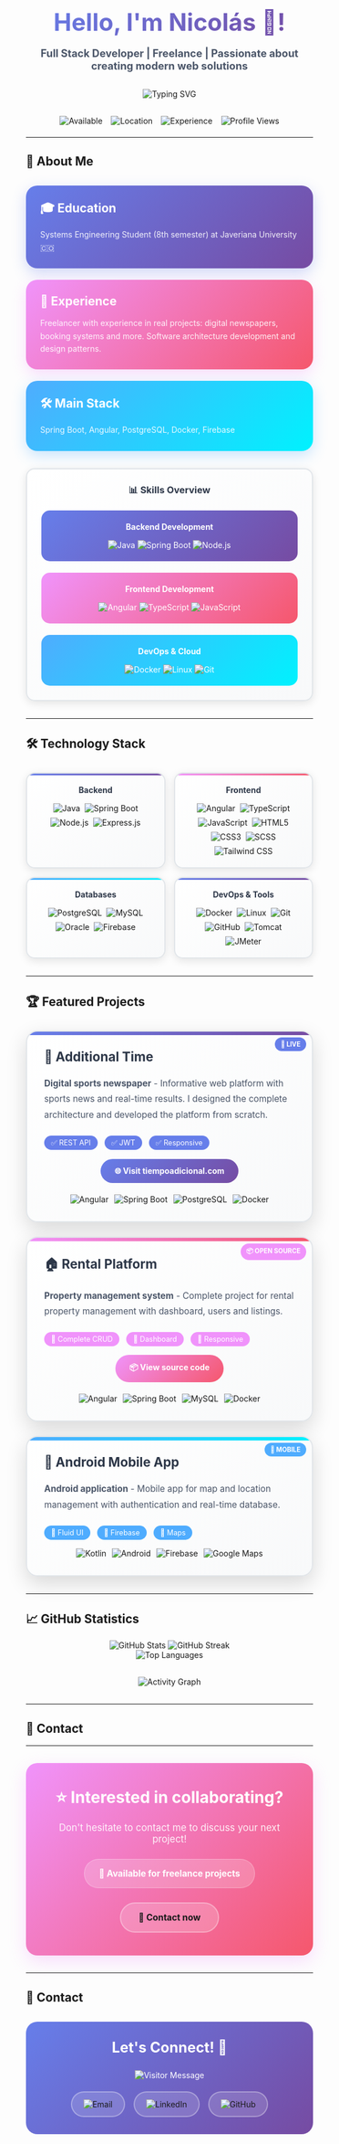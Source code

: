 <div align="center">
  <h1 style="font-size: 3em; margin-bottom: 10px; background: linear-gradient(135deg, #667eea, #764ba2); -webkit-background-clip: text; -webkit-text-fill-color: transparent; background-clip: text;">
    Hello, I'm <a href="Nicolas Aguilar.pdf" target="_blank" style="text-decoration: none; color: #667eea; transition: all 0.3s ease;">Nicolás</a> 👋!
  </h1>
  <p style="font-size: 1.3em; color: #4a5568; margin-bottom: 30px;">
    <strong>Full Stack Developer | Freelance | Passionate about creating modern web solutions</strong>
  </p>

  <div style="margin: 30px 0;">
    <img src="https://readme-typing-svg.herokuapp.com?font=Fira+Code&duration=4000&pause=1000&color=667eea&center=true&vCenter=true&multiline=true&width=600&height=100&lines=Full+Stack+Developer;Freelancer+with+real+project+experience;DevOps%2C+Docker+and+Cloud+Deployment" alt="Typing SVG" />
  </div>
  
  <!-- Animated badges -->
  <div style="display: flex; justify-content: center; gap: 15px; flex-wrap: wrap; margin: 20px 0;">
    <img src="https://img.shields.io/badge/Status-Available-brightgreen?style=for-the-badge&logo=check-circle" alt="Available" />
    <img src="https://img.shields.io/badge/Location-Colombia-blue?style=for-the-badge&logo=location" alt="Location" />
    <img src="https://img.shields.io/badge/Experience-3%2B+Years-orange?style=for-the-badge&logo=clock" alt="Experience" />
    <img src="https://komarev.com/ghpvc/?username=niko2307&style=flat-square&color=blue" alt="Profile Views" />
  </div>
  
  
</div>

---

## 🚀 About Me

<div style="display: grid; grid-template-columns: repeat(auto-fit, minmax(300px, 1fr)); gap: 20px; margin: 30px 0;">
  <div style="padding: 25px; background: linear-gradient(135deg, #667eea 0%, #764ba2 100%); border-radius: 20px; color: white; box-shadow: 0 8px 25px rgba(102, 126, 234, 0.3); transition: transform 0.3s ease;">
    <h3 style="margin: 0 0 15px 0; font-size: 1.5em;">🎓 Education</h3>
    <p style="margin: 0; opacity: 0.9; line-height: 1.6;">Systems Engineering Student (8th semester) at Javeriana University 🇨🇴</p>
  </div>
  <div style="padding: 25px; background: linear-gradient(135deg, #f093fb 0%, #f5576c 100%); border-radius: 20px; color: white; box-shadow: 0 8px 25px rgba(240, 147, 251, 0.3); transition: transform 0.3s ease;">
    <h3 style="margin: 0 0 15px 0; font-size: 1.5em;">💼 Experience</h3>
    <p style="margin: 0; opacity: 0.9; line-height: 1.6;">Freelancer with experience in real projects: digital newspapers, booking systems and more. Software architecture development and design patterns.</p>
  </div>
  <div style="padding: 25px; background: linear-gradient(135deg, #4facfe 0%, #00f2fe 100%); border-radius: 20px; color: white; box-shadow: 0 8px 25px rgba(79, 172, 254, 0.3); transition: transform 0.3s ease;">
    <h3 style="margin: 0 0 15px 0; font-size: 1.5em;">🛠️ Main Stack</h3>
    <p style="margin: 0; opacity: 0.9; line-height: 1.6;">Spring Boot, Angular, PostgreSQL, Docker, Firebase</p>
  </div>
</div>

<!-- Skills Overview with animated badges -->
<div style="background: linear-gradient(145deg, #ffffff, #f8f9fa); border: 2px solid #e1e5e9; border-radius: 15px; padding: 25px; margin: 30px 0; box-shadow: 0 4px 15px rgba(0,0,0,0.1);">
  <h3 style="margin: 0 0 20px 0; color: #2d3748; text-align: center;">📊 Skills Overview</h3>
  <div style="display: grid; grid-template-columns: repeat(auto-fit, minmax(250px, 1fr)); gap: 20px;">
    <div style="text-align: center; padding: 20px; background: linear-gradient(135deg, #667eea 0%, #764ba2 100%); border-radius: 15px; color: white;">
      <h4 style="margin: 0 0 15px 0;">Backend Development</h4>
      <img src="https://img.shields.io/badge/Java-90%25-ED8B00?style=for-the-badge&logo=java&logoColor=white" alt="Java" />
      <img src="https://img.shields.io/badge/Spring_Boot-90%25-6DB33F?style=for-the-badge&logo=spring-boot&logoColor=white" alt="Spring Boot" />
      <img src="https://img.shields.io/badge/Node.js-85%25-43853D?style=for-the-badge&logo=node.js&logoColor=white" alt="Node.js" />
    </div>
    <div style="text-align: center; padding: 20px; background: linear-gradient(135deg, #f093fb 0%, #f5576c 100%); border-radius: 15px; color: white;">
      <h4 style="margin: 0 0 15px 0;">Frontend Development</h4>
      <img src="https://img.shields.io/badge/Angular-85%25-DD0031?style=for-the-badge&logo=angular&logoColor=white" alt="Angular" />
      <img src="https://img.shields.io/badge/TypeScript-85%25-007ACC?style=for-the-badge&logo=typescript&logoColor=white" alt="TypeScript" />
      <img src="https://img.shields.io/badge/JavaScript-90%25-F7DF1E?style=for-the-badge&logo=javascript&logoColor=black" alt="JavaScript" />
    </div>
    <div style="text-align: center; padding: 20px; background: linear-gradient(135deg, #4facfe 0%, #00f2fe 100%); border-radius: 15px; color: white;">
      <h4 style="margin: 0 0 15px 0;">DevOps & Cloud</h4>
      <img src="https://img.shields.io/badge/Docker-80%25-2496ED?style=for-the-badge&logo=docker&logoColor=white" alt="Docker" />
      <img src="https://img.shields.io/badge/Linux-85%25-FCC624?style=for-the-badge&logo=linux&logoColor=black" alt="Linux" />
      <img src="https://img.shields.io/badge/Git-90%25-F05032?style=for-the-badge&logo=git&logoColor=white" alt="Git" />
    </div>
  </div>
</div>

---

## 🛠️ Technology Stack

<div style="display: grid; grid-template-columns: repeat(auto-fit, minmax(200px, 1fr)); gap: 15px; margin: 30px 0;">
  <div style="background: linear-gradient(145deg, #ffffff, #f8f9fa); border: 2px solid #e1e5e9; border-radius: 15px; padding: 20px; text-align: center; box-shadow: 0 4px 15px rgba(0,0,0,0.1); transition: transform 0.3s ease; position: relative; overflow: hidden;">
    <div style="position: absolute; top: 0; left: 0; right: 0; height: 3px; background: linear-gradient(90deg, #667eea, #764ba2);"></div>
    <h4 style="margin: 0 0 15px 0; color: #2d3748;">Backend</h4>
    <div style="display: flex; flex-wrap: wrap; gap: 8px; justify-content: center;">
      <img src="https://img.shields.io/badge/Java-ED8B00?style=for-the-badge&logo=openjdk&logoColor=white" alt="Java" />
      <img src="https://img.shields.io/badge/Spring_Boot-6DB33F?style=for-the-badge&logo=spring-boot&logoColor=white" alt="Spring Boot" />
      <img src="https://img.shields.io/badge/Node.js-43853D?style=for-the-badge&logo=node.js&logoColor=white" alt="Node.js" />
      <img src="https://img.shields.io/badge/Express.js-404D59?style=for-the-badge&logo=express&logoColor=white" alt="Express.js" />
    </div>
  </div>
  
  <div style="background: linear-gradient(145deg, #ffffff, #f8f9fa); border: 2px solid #e1e5e9; border-radius: 15px; padding: 20px; text-align: center; box-shadow: 0 4px 15px rgba(0,0,0,0.1); transition: transform 0.3s ease; position: relative; overflow: hidden;">
    <div style="position: absolute; top: 0; left: 0; right: 0; height: 3px; background: linear-gradient(90deg, #f093fb, #f5576c);"></div>
    <h4 style="margin: 0 0 15px 0; color: #2d3748;">Frontend</h4>
    <div style="display: flex; flex-wrap: wrap; gap: 8px; justify-content: center;">
      <img src="https://img.shields.io/badge/Angular-DD0031?style=for-the-badge&logo=angular&logoColor=white" alt="Angular" />
      <img src="https://img.shields.io/badge/TypeScript-007ACC?style=for-the-badge&logo=typescript&logoColor=white" alt="TypeScript" />
      <img src="https://img.shields.io/badge/JavaScript-F7DF1E?style=for-the-badge&logo=javascript&logoColor=black" alt="JavaScript" />
      <img src="https://img.shields.io/badge/HTML5-E34F26?style=for-the-badge&logo=html5&logoColor=white" alt="HTML5" />
      <img src="https://img.shields.io/badge/CSS3-1572B6?style=for-the-badge&logo=css3&logoColor=white" alt="CSS3" />
      <img src="https://img.shields.io/badge/Sass-CC6699?style=for-the-badge&logo=sass&logoColor=white" alt="SCSS" />
      <img src="https://img.shields.io/badge/Tailwind_CSS-38B2AC?style=for-the-badge&logo=tailwind-css&logoColor=white" alt="Tailwind CSS" />
    </div>
  </div>
  
  <div style="background: linear-gradient(145deg, #ffffff, #f8f9fa); border: 2px solid #e1e5e9; border-radius: 15px; padding: 20px; text-align: center; box-shadow: 0 4px 15px rgba(0,0,0,0.1); transition: transform 0.3s ease; position: relative; overflow: hidden;">
    <div style="position: absolute; top: 0; left: 0; right: 0; height: 3px; background: linear-gradient(90deg, #4facfe, #00f2fe);"></div>
    <h4 style="margin: 0 0 15px 0; color: #2d3748;">Databases</h4>
    <div style="display: flex; flex-wrap: wrap; gap: 8px; justify-content: center;">
      <img src="https://img.shields.io/badge/PostgreSQL-316192?style=for-the-badge&logo=postgresql&logoColor=white" alt="PostgreSQL" />
      <img src="https://img.shields.io/badge/MySQL-4479A1?style=for-the-badge&logo=mysql&logoColor=white" alt="MySQL" />
      <img src="https://img.shields.io/badge/Oracle-F80000?style=for-the-badge&logo=oracle&logoColor=white" alt="Oracle" />
      <img src="https://img.shields.io/badge/Firebase-FFCA28?style=for-the-badge&logo=firebase&logoColor=black" alt="Firebase" />
    </div>
  </div>
  
  <div style="background: linear-gradient(145deg, #ffffff, #f8f9fa); border: 2px solid #e1e5e9; border-radius: 15px; padding: 20px; text-align: center; box-shadow: 0 4px 15px rgba(0,0,0,0.1); transition: transform 0.3s ease; position: relative; overflow: hidden;">
    <div style="position: absolute; top: 0; left: 0; right: 0; height: 3px; background: linear-gradient(90deg, #667eea, #764ba2);"></div>
    <h4 style="margin: 0 0 15px 0; color: #2d3748;">DevOps & Tools</h4>
    <div style="display: flex; flex-wrap: wrap; gap: 8px; justify-content: center;">
      <img src="https://img.shields.io/badge/Docker-2496ED?style=for-the-badge&logo=docker&logoColor=white" alt="Docker" />
      <img src="https://img.shields.io/badge/Linux-FCC624?style=for-the-badge&logo=linux&logoColor=black" alt="Linux" />
      <img src="https://img.shields.io/badge/Git-F05032?style=for-the-badge&logo=git&logoColor=white" alt="Git" />
      <img src="https://img.shields.io/badge/GitHub-100000?style=for-the-badge&logo=github&logoColor=white" alt="GitHub" />
      <img src="https://img.shields.io/badge/Apache_Tomcat-F8DC75?style=for-the-badge&logo=apache-tomcat&logoColor=black" alt="Tomcat" />
      <img src="https://img.shields.io/badge/Apache_JMeter-D22128?style=for-the-badge&logo=apache-jmeter&logoColor=white" alt="JMeter" />
    </div>
  </div>
</div>

---

## 🏆 Featured Projects

<div style="display: grid; grid-template-columns: repeat(auto-fit, minmax(350px, 1fr)); gap: 25px; margin: 30px 0;">

<div style="border: 2px solid #e1e5e9; border-radius: 20px; padding: 30px; background: linear-gradient(145deg, #ffffff, #f8f9fa); box-shadow: 0 12px 35px rgba(0,0,0,0.15); transition: transform 0.3s ease; position: relative; overflow: hidden;">
  <div style="position: absolute; top: 0; left: 0; right: 0; height: 6px; background: linear-gradient(90deg, #667eea, #764ba2);"></div>
  <div style="position: absolute; top: 10px; right: 10px; background: #667eea; color: white; padding: 5px 10px; border-radius: 15px; font-size: 0.8em; font-weight: bold;">🚀 LIVE</div>
  <h3 style="margin: 0 0 20px 0; color: #2d3748; font-size: 1.6em;">📰 Additional Time</h3>
  <p style="margin: 0 0 25px 0; color: #4a5568; line-height: 1.8; font-size: 1.1em;">
    <strong>Digital sports newspaper</strong> - Informative web platform with sports news and real-time results.
    I designed the complete architecture and developed the platform from scratch.
  </p>
  <div style="margin-bottom: 20px;">
    <span style="background: #667eea; color: white; padding: 5px 12px; border-radius: 20px; font-size: 0.9em; margin-right: 8px;">✅ REST API</span>
    <span style="background: #667eea; color: white; padding: 5px 12px; border-radius: 20px; font-size: 0.9em; margin-right: 8px;">✅ JWT</span>
    <span style="background: #667eea; color: white; padding: 5px 12px; border-radius: 20px; font-size: 0.9em; margin-right: 8px;">✅ Responsive</span>
  </div>
  <div style="text-align: center; margin-bottom: 20px;">
    <a href="https://tiempoadicional.com" target="_blank" style="text-decoration: none;">
      <div style="background: linear-gradient(135deg, #667eea, #764ba2); color: white; padding: 12px 25px; border-radius: 50px; display: inline-block; font-weight: bold; transition: all 0.3s ease;">
        🌐 Visit tiempoadicional.com
      </div>
    </a>
  </div>
  <div style="display: flex; justify-content: center; flex-wrap: wrap; gap: 10px;">
    <img src="https://img.shields.io/badge/Angular-DD0031?style=flat-square&logo=angular&logoColor=white" alt="Angular" />
    <img src="https://img.shields.io/badge/Spring_Boot-6DB33F?style=flat-square&logo=spring-boot&logoColor=white" alt="Spring Boot" />
    <img src="https://img.shields.io/badge/PostgreSQL-316192?style=flat-square&logo=postgresql&logoColor=white" alt="PostgreSQL" />
    <img src="https://img.shields.io/badge/Docker-2496ED?style=flat-square&logo=docker&logoColor=white" alt="Docker" />
  </div>
</div>

<div style="border: 2px solid #e1e5e9; border-radius: 20px; padding: 30px; background: linear-gradient(145deg, #ffffff, #f8f9fa); box-shadow: 0 12px 35px rgba(0,0,0,0.15); transition: transform 0.3s ease; position: relative; overflow: hidden;">
  <div style="position: absolute; top: 0; left: 0; right: 0; height: 6px; background: linear-gradient(90deg, #f093fb, #f5576c);"></div>
  <div style="position: absolute; top: 10px; right: 10px; background: #f093fb; color: white; padding: 5px 10px; border-radius: 15px; font-size: 0.8em; font-weight: bold;">📦 OPEN SOURCE</div>
  <h3 style="margin: 0 0 20px 0; color: #2d3748; font-size: 1.6em;">🏠 Rental Platform</h3>
  <p style="margin: 0 0 25px 0; color: #4a5568; line-height: 1.8; font-size: 1.1em;">
    <strong>Property management system</strong> - Complete project for rental property management with dashboard, users and listings.
  </p>
  <div style="margin-bottom: 20px;">
    <span style="background: #f093fb; color: white; padding: 5px 12px; border-radius: 20px; font-size: 0.9em; margin-right: 8px;">🔹 Complete CRUD</span>
    <span style="background: #f093fb; color: white; padding: 5px 12px; border-radius: 20px; font-size: 0.9em; margin-right: 8px;">🔹 Dashboard</span>
    <span style="background: #f093fb; color: white; padding: 5px 12px; border-radius: 20px; font-size: 0.9em; margin-right: 8px;">🔹 Responsive</span>
  </div>
  <div style="text-align: center; margin-bottom: 20px;">
    <a href="https://github.com/Torrescjua/RentYourProperty-FrontEnd.git" target="_blank" style="text-decoration: none;">
      <div style="background: linear-gradient(135deg, #f093fb, #f5576c); color: white; padding: 12px 25px; border-radius: 50px; display: inline-block; font-weight: bold; transition: all 0.3s ease;">
        📦 View source code
      </div>
    </a>
  </div>
  <div style="display: flex; justify-content: center; flex-wrap: wrap; gap: 10px;">
    <img src="https://img.shields.io/badge/Angular-DD0031?style=flat-square&logo=angular&logoColor=white" alt="Angular" />
    <img src="https://img.shields.io/badge/Spring_Boot-6DB33F?style=flat-square&logo=spring-boot&logoColor=white" alt="Spring Boot" />
    <img src="https://img.shields.io/badge/MySQL-4479A1?style=flat-square&logo=mysql&logoColor=white" alt="MySQL" />
    <img src="https://img.shields.io/badge/Docker-2496ED?style=flat-square&logo=docker&logoColor=white" alt="Docker" />
  </div>
</div>

<div style="border: 2px solid #e1e5e9; border-radius: 20px; padding: 30px; background: linear-gradient(145deg, #ffffff, #f8f9fa); box-shadow: 0 12px 35px rgba(0,0,0,0.15); transition: transform 0.3s ease; position: relative; overflow: hidden;">
  <div style="position: absolute; top: 0; left: 0; right: 0; height: 6px; background: linear-gradient(90deg, #4facfe, #00f2fe);"></div>
  <div style="position: absolute; top: 10px; right: 10px; background: #4facfe; color: white; padding: 5px 10px; border-radius: 15px; font-size: 0.8em; font-weight: bold;">📱 MOBILE</div>
  <h3 style="margin: 0 0 20px 0; color: #2d3748; font-size: 1.6em;">📱 Android Mobile App</h3>
  <p style="margin: 0 0 25px 0; color: #4a5568; line-height: 1.8; font-size: 1.1em;">
    <strong>Android application</strong> - Mobile app for map and location management with authentication and real-time database.
  </p>
  <div style="margin-bottom: 20px;">
    <span style="background: #4facfe; color: white; padding: 5px 12px; border-radius: 20px; font-size: 0.9em; margin-right: 8px;">🔸 Fluid UI</span>
    <span style="background: #4facfe; color: white; padding: 5px 12px; border-radius: 20px; font-size: 0.9em; margin-right: 8px;">🔸 Firebase</span>
    <span style="background: #4facfe; color: white; padding: 5px 12px; border-radius: 20px; font-size: 0.9em; margin-right: 8px;">🔸 Maps</span>
  </div>
  <div style="display: flex; justify-content: center; flex-wrap: wrap; gap: 10px;">
    <img src="https://img.shields.io/badge/Kotlin-0095D5?style=flat-square&logo=kotlin&logoColor=white" alt="Kotlin" />
    <img src="https://img.shields.io/badge/Android-3DDC84?style=flat-square&logo=android&logoColor=white" alt="Android" />
    <img src="https://img.shields.io/badge/Firebase-FFCA28?style=flat-square&logo=firebase&logoColor=black" alt="Firebase" />
    <img src="https://img.shields.io/badge/Google_Maps-4285F4?style=flat-square&logo=google-maps&logoColor=white" alt="Google Maps" />
  </div>
</div>

</div>

---

## 📈 GitHub Statistics

<div align="center">
  <img src="https://github-readme-stats.vercel.app/api?username=niko2307&show_icons=true&theme=radical&hide_border=true&bg_color=0D1117" alt="GitHub Stats" />
  <img src="https://github-readme-streak-stats.herokuapp.com/?user=niko2307&theme=radical&hide_border=true&background=0D1117" alt="GitHub Streak" />
</div>

<div align="center">
  <img src="https://github-readme-stats.vercel.app/api/top-langs/?username=niko2307&layout=compact&theme=radical&hide_border=true&bg_color=0D1117" alt="Top Languages" />
</div>

<!-- Animated activity graph -->
<div align="center" style="margin: 30px 0;">
  <img src="https://github-readme-activity-graph.vercel.app/graph?username=niko2307&theme=react-dark&hide_border=true&area=true" alt="Activity Graph" />
</div>

---

## 🤝 Contact



---

<div align="center" style="background: linear-gradient(135deg, #f093fb 0%, #f5576c 100%); padding: 40px; border-radius: 20px; margin: 30px 0; color: white; box-shadow: 0 10px 30px rgba(240, 147, 251, 0.3);">
  <h3 style="margin: 0 0 15px 0; font-size: 2em;">⭐ Interested in collaborating?</h3>
  <p style="font-size: 1.2em; margin: 0 0 25px 0; opacity: 0.9;">Don't hesitate to contact me to discuss your next project!</p>
  
  <div style="background: rgba(255,255,255,0.2); padding: 15px 25px; border-radius: 25px; border: 1px solid rgba(255,255,255,0.3); margin-bottom: 25px; display: inline-block;">
    <span style="font-weight: bold; font-size: 1.1em;">🚀 Available for freelance projects</span>
  </div>
  
  <a href="mailto:nicolas.achaparro@gmail.com" target="_blank" style="text-decoration: none;">
    <div style="background: rgba(255,255,255,0.2); padding: 15px 30px; border-radius: 50px; border: 2px solid rgba(255,255,255,0.3); transition: all 0.3s ease; display: inline-block; font-weight: bold; font-size: 1.1em;">
      📧 Contact now
    </div>
  </a>
</div>

---

## 🤝 Contact

<div align="center" style="background: linear-gradient(135deg, #667eea 0%, #764ba2 100%); padding: 30px; border-radius: 20px; margin: 30px 0; color: white;">
  <h3 style="margin: 0 0 25px 0; font-size: 1.8em;">Let's Connect! 🤝</h3>
  
  <!-- Animated visitor counter -->
  <div style="margin-bottom: 20px;">
    <img src="https://readme-typing-svg.herokuapp.com?font=Fira+Code&duration=2000&pause=3000&color=ffffff&center=true&vCenter=true&multiline=true&width=400&height=40&lines=Thanks+for+visiting+my+profile!;" alt="Visitor Message" />
  </div>
  
  <div style="display: flex; justify-content: center; flex-wrap: wrap; gap: 15px;">
    <a href="mailto:nicolas.achaparro@gmail.com" target="_blank" style="text-decoration: none;">
      <div style="background: rgba(255,255,255,0.15); padding: 12px 20px; border-radius: 50px; border: 2px solid rgba(255,255,255,0.3); transition: all 0.3s ease; display: flex; align-items: center; gap: 8px;">
        <img src="https://img.shields.io/badge/Email-white?style=for-the-badge&logo=gmail&logoColor=white" alt="Email" />
      </div>
    </a>
    <a href="https://www.linkedin.com/in/nicolas-aguilar-dev" target="_blank" style="text-decoration: none;">
      <div style="background: rgba(255,255,255,0.15); padding: 12px 20px; border-radius: 50px; border: 2px solid rgba(255,255,255,0.3); transition: all 0.3s ease; display: flex; align-items: center; gap: 8px;">
        <img src="https://img.shields.io/badge/LinkedIn-white?style=for-the-badge&logo=linkedin&logoColor=white" alt="LinkedIn" />
      </div>
    </a>
    <a href="https://github.com/niko2307" target="_blank" style="text-decoration: none;">
      <div style="background: rgba(255,255,255,0.15); padding: 12px 20px; border-radius: 50px; border: 2px solid rgba(255,255,255,0.3); transition: all 0.3s ease; display: flex; align-items: center; gap: 8px;">
        <img src="https://img.shields.io/badge/GitHub-white?style=for-the-badge&logo=github&logoColor=white" alt="GitHub" />
      </div>
    </a>
  </div>
</div>


